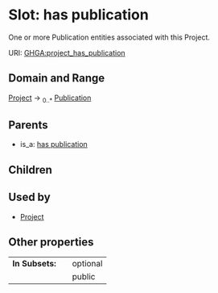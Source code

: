 
# Slot: has publication


One or more Publication entities associated with this Project.

URI: [GHGA:project_has_publication](https://w3id.org/GHGA/project_has_publication)


## Domain and Range

[Project](Project.md) &#8594;  <sub>0..\*</sub> [Publication](Publication.md)

## Parents

 *  is_a: [has publication](has_publication.md)

## Children


## Used by

 * [Project](Project.md)

## Other properties

|  |  |  |
| --- | --- | --- |
| **In Subsets:** | | optional |
|  | | public |

